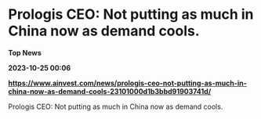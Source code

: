 # Prologis CEO: Not putting as much in China now as demand cools.
**Top News**

**2023-10-25 00:06**

**https://www.ainvest.com/news/prologis-ceo-not-putting-as-much-in-china-now-as-demand-cools-23101000d1b3bbd91903741d/**

Prologis CEO: Not putting as much in China now as demand cools.